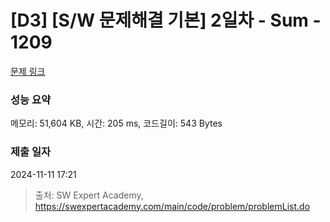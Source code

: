 # [D3] [S/W 문제해결 기본] 2일차 - Sum - 1209 

[문제 링크](https://swexpertacademy.com/main/code/problem/problemDetail.do?contestProbId=AV13_BWKACUCFAYh) 

### 성능 요약

메모리: 51,604 KB, 시간: 205 ms, 코드길이: 543 Bytes

### 제출 일자

2024-11-11 17:21



> 출처: SW Expert Academy, https://swexpertacademy.com/main/code/problem/problemList.do